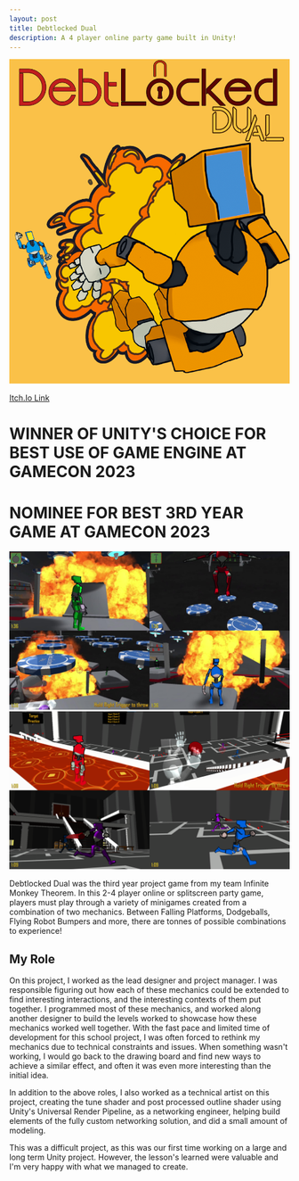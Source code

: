 ```yaml
---
layout: post
title: Debtlocked Dual
description: A 4 player online party game built in Unity!
---
```

![Key Art](dbdual.png "Debtlocked Dual")

[Itch.Io Link](https://kanomisu.itch.io/debtlocked-dual)

WINNER OF UNITY'S CHOICE FOR BEST USE OF GAME ENGINE AT GAMECON 2023
============

NOMINEE FOR BEST 3RD YEAR GAME AT GAMECON 2023
============

![Promo Image](key1.jpg "Fight your Friends!")
![Promo Image](key2.png "Conquer the Chaos!")

Debtlocked Dual was the third year project game from my team Infinite Monkey Theorem. In this 2-4 player online or splitscreen party game, players must play through a variety of minigames created from a combination of two mechanics. Between Falling Platforms, Dodgeballs, Flying Robot Bumpers and more, there are tonnes of possible combinations to experience!

My Role
------------

On this project, I worked as the lead designer and project manager. I was responsible figuring out how each of these mechanics could be extended to find interesting interactions, and the interesting contexts of them put together. I programmed most of these mechanics, and worked along another designer to build the levels worked to showcase how these mechanics worked well together. With the fast pace and limited time of development for this school project, I was often forced to rethink my mechanics due to technical constraints and issues. When something wasn't working, I would go back to the drawing board and find new ways to achieve a similar effect, and often it was even more interesting than the initial idea.

In addition to the above roles, I also worked as a technical artist on this project, creating the tune shader and post processed outline shader using Unity's Universal Render Pipeline, as a networking engineer, helping build elements of the fully custom networking solution, and did a small amount of modeling.

This was a difficult project, as this was our first time working on a large and long term Unity project. However, the lesson's learned were valuable and I'm very happy with what we managed to create.